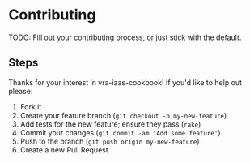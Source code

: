 Contributing
============

TODO: Fill out your contributing process, or just stick with the default.

Steps
-----

Thanks for your interest in vra-iaas-cookbook! If you'd like to help out please:

1. Fork it
2. Create your feature branch (`git checkout -b my-new-feature`)
3. Add tests for the new feature; ensure they pass (`rake`)
4. Commit your changes (`git commit -am 'Add some feature'`)
5. Push to the branch (`git push origin my-new-feature`)
6. Create a new Pull Request
